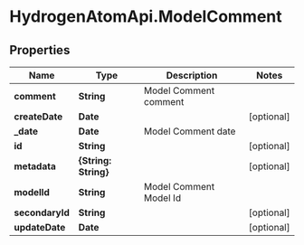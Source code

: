 # HydrogenAtomApi.ModelComment

## Properties
Name | Type | Description | Notes
------------ | ------------- | ------------- | -------------
**comment** | **String** | Model Comment comment | 
**createDate** | **Date** |  | [optional] 
**_date** | **Date** | Model Comment date | 
**id** | **String** |  | [optional] 
**metadata** | **{String: String}** |  | [optional] 
**modelId** | **String** | Model Comment Model Id | 
**secondaryId** | **String** |  | [optional] 
**updateDate** | **Date** |  | [optional] 


